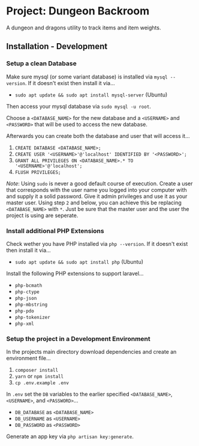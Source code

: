 # Project: Dungeon Backroom

A dungeon and dragons utility to track items and item weights.

## Installation - Development

### Setup a clean Database

Make sure mysql (or some variant database) is installed 
via ```mysql --version```. If it doesn't exist then install it via...
* ```sudo apt update && sudo apt install mysql-server``` (Ubuntu)

Then access your mysql database via ```sudo mysql -u root```.

Choose a ```<DATABASE_NAME>``` for the new database and a ```<USERNAME>``` and ```<PASSWORD>``` that will be used to access the new database.

Afterwards you can create both the database and user that will access it...
1. ```CREATE DATABASE <DATABASE_NAME>;```
2. ```CREATE USER '<USERNAME>'@'localhost' IDENTIFIED BY '<PASSWORD>';```
3. ```GRANT ALL PRIVILEGES ON <DATABASE_NAME>.* TO '<USERNAME>'@'localhost';```
4. ```FLUSH PRIVILEGES;```

_Note_: Using ```sudo``` is never a good default course of execution. Create a user that corresponds with the user name you logged into your computer with and supply it a solid password. Give it admin privileges and use it as your master user. Using step ```2``` and below, you can achieve this be replacing ```<DATABASE_NAME>``` with ```*```. Just be sure that the master user and the user the project is using are seperate.

### Install additional PHP Extensions

Check wether you have PHP installed via ```php --version```. If it doesn't exist then install it via...
* ```sudo apt update && sudo apt install php``` (Ubuntu)

Install the following PHP extensions to support laravel...
* ```php-bcmath```
* ```php-ctype```
* ```php-json```
* ```php-mbstring```
* ```php-pdo```
* ```php-tokenizer```
* ```php-xml```

### Setup the project in a Development Environment

In the projects main directory download dependencies and create an environment file...
1. ```composer install```
2. ```yarn``` or ```npm install```
3. ```cp .env.example .env```

In ```.env``` set the ```DB``` variables to the earlier specified ```<DATABASE_NAME>```, ```<USERNAME>```, and ```<PASSWORD>```...
* ```DB_DATABASE``` as ```<DATABASE_NAME>```
* ```DB_USERNAME``` as ```<USERNAME>```
* ```DB_PASSWORD``` as ```<PASSWORD>```

Generate an app key via ```php artisan key:generate```.
